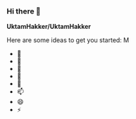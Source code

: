 ### Hi there 👋

**UktamHakker/UktamHakker**

Here are some ideas to get you started:
M
- 🔭 
- 🌱 
- 👯 
- 🤔 
- 💬 
- 📫 
- 😄 
- ⚡ 

